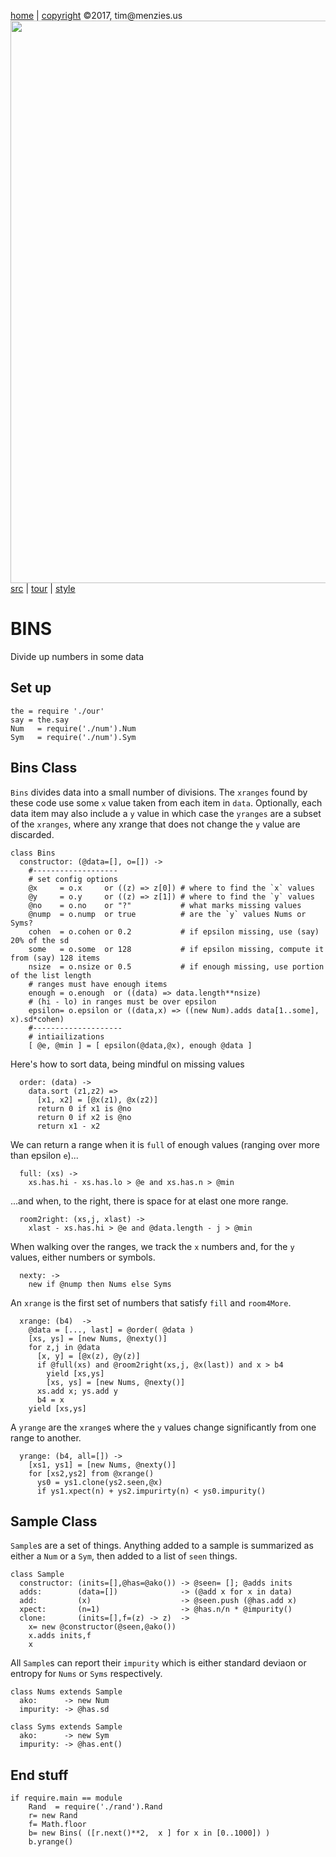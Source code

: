[home](http://tiny.cc/koff) |
[copyright](https://github.com/koffee/script/blob/master/LICENSE.md) &copy;2017, tim&commat;menzies.us<br>
[<img width=900 src=https://raw.githubusercontent.com/koffee/script/master/img/head.jpg>](http://tiny.cc/koff)<br>
[src](https://github.com/koffee/script/tree/master/lib) |
[tour](https://github.com/koffee/script/blob/master/docs/TOUR.md) |
[style](https://github.com/koffee/script/blob/master/docs/STYLE.md)

# BINS

Divide up numbers in some data

## Set up

    the = require './our'
    say = the.say
    Num   = require('./num').Num
    Sym   = require('./num').Sym

## Bins Class

`Bins` divides data into a small number of divisions.  The `xranges`
found by these code use some `x` value taken from each item in
`data`.  Optionally, each data item may also include a `y` value
in which case the `yranges` are a subset of the `xranges`, where
any xrange that does not change the `y` value are discarded.

    class Bins
      constructor: (@data=[], o=[]) ->
        #-------------------
        # set config options 
        @x     = o.x     or ((z) => z[0]) # where to find the `x` values
        @y     = o.y     or ((z) => z[1]) # where to find the `y` values
        @no    = o.no    or "?"           # what marks missing values
        @nump  = o.nump  or true          # are the `y` values Nums or Syms?
        cohen  = o.cohen or 0.2           # if epsilon missing, use (say) 20% of the sd
        some   = o.some  or 128           # if epsilon missing, compute it from (say) 128 items
        nsize  = o.nsize or 0.5           # if enough missing, use portion of the list length
        # ranges must have enough items
        enough = o.enough  or ((data) => data.length**nsize)
        # (hi - lo) in ranges must be over epsilon
        epsilon= o.epsilon or ((data,x) => ((new Num).adds data[1..some], x).sd*cohen)
        #--------------------
        # intiailizations
        [ @e, @min ] = [ epsilon(@data,@x), enough @data ]

Here's how to sort data, being mindful on missing values

      order: (data) ->
        data.sort (z1,z2) =>
          [x1, x2] = [@x(z1), @x(z2)]
          return 0 if x1 is @no
          return 0 if x2 is @no
          return x1 - x2

We can return a range when it is `full` of enough values (ranging
over more than epsilon `e`)...

      full: (xs) ->
        xs.has.hi - xs.has.lo > @e and xs.has.n > @min

...and when, to the right, there is space for at elast one more range.

      room2right: (xs,j, xlast) ->
        xlast - xs.has.hi > @e and @data.length - j > @min

When walking over the ranges, we track the `x` numbers and, for the
`y` values, either numbers or symbols.

      nexty: ->
        new if @nump then Nums else Syms

An `xrange` is the first set of numbers that satisfy `fill` and
`room4More`.

      xrange: (b4)  ->
        @data = [..., last] = @order( @data )
        [xs, ys] = [new Nums, @nexty()]
        for z,j in @data
          [x, y] = [@x(z), @y(z)]
          if @full(xs) and @room2right(xs,j, @x(last)) and x > b4
            yield [xs,ys]
            [xs, ys] = [new Nums, @nexty()]
          xs.add x; ys.add y
          b4 = x
        yield [xs,ys]

A `yrange` are the `xrange`s where the `y` values change significantly
from one range to another.

      yrange: (b4, all=[]) ->
        [xs1, ys1] = [new Nums, @nexty()]
        for [xs2,ys2] from @xrange()
          ys0 = ys1.clone(ys2.seen,@x)
          if ys1.xpect(n) + ys2.impurirty(n) < ys0.impurity()
            

## Sample Class

`Sample`s are a set of things. Anything added to a sample is summarized
as either a `Num` or a `Sym`, then added to a list of `seen` things.

    class Sample
      constructor: (inits=[],@has=@ako()) -> @seen= []; @adds inits
      adds:        (data=[])              -> (@add x for x in data)
      add:         (x)                    -> @seen.push (@has.add x)
      xpect:       (n=1)                  -> @has.n/n * @impurity()
      clone:       (inits=[],f=(z) -> z)  ->
        x= new @constructor(@seen,@ako())
        x.adds inits,f
        x

All `Sample`s can report their `impurity`
which is either standard deviaon or entropy for `Nums` or `Syms` respectively.

    class Nums extends Sample
      ako:      -> new Num
      impurity: -> @has.sd

    class Syms extends Sample
      ako:      -> new Sym
      impurity: -> @has.ent()

## End stuff

    if require.main == module
        Rand  = require('./rand').Rand
        r= new Rand
        f= Math.floor
        b= new Bins( ([r.next()**2,  x ] for x in [0..1000]) )
        b.yrange()


